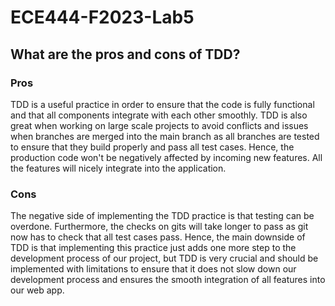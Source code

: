 # ECE444-F2023-Lab5

## What are the pros and cons of TDD?

### Pros
TDD is a useful practice in order to ensure that the code is fully functional and that all components integrate with each other smoothly. TDD is also great when working on large scale projects to avoid conflicts and issues when branches are merged into the main branch as all branches are tested to ensure that they build properly and pass all test cases. Hence, the production code won't be negatively affected by incoming new features. All the features will nicely integrate into the application.

### Cons
The negative side of implementing the TDD practice is that testing can be overdone. Furthermore, the checks on gits will take longer to pass as git now has to check that all test cases pass. Hence, the main downside of TDD is that implementing this practice just adds one more step to the development process of our project, but TDD is very crucial and should be implemented with limitations to ensure that it does not slow down our development process and ensures the smooth integration of all features into our web app.
